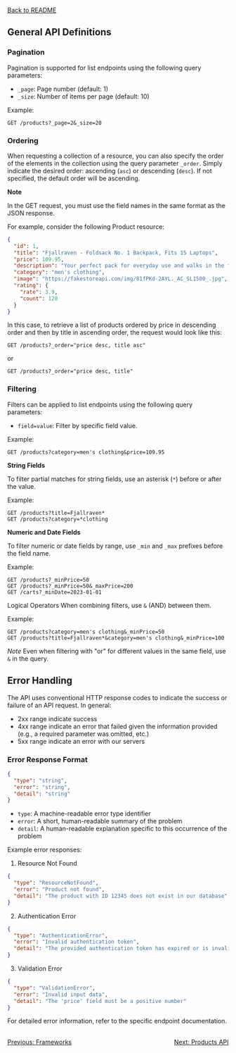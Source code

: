 [Back to README](../README.md)

## General API Definitions

### Pagination

Pagination is supported for list endpoints using the following query parameters:

- `_page`: Page number (default: 1)
- `_size`: Number of items per page (default: 10)

Example:
```
GET /products?_page=2&_size=20
```

### Ordering

When requesting a collection of a resource, you can also specify the order of the elements in the collection using the query parameter `_order`. Simply indicate the desired order: ascending (`asc`) or descending (`desc`). If not specified, the default order will be ascending.

**Note**

In the GET request, you must use the field names in the same format as the JSON response.

For example, consider the following Product resource:

```json
{
  "id": 1,
  "title": "Fjallraven - Foldsack No. 1 Backpack, Fits 15 Laptops",
  "price": 109.95,
  "description": "Your perfect pack for everyday use and walks in the forest. Stash your laptop (up to 15 inches) in the padded sleeve, your everyday",
  "category": "men's clothing",
  "image": "https://fakestoreapi.com/img/81fPKd-2AYL._AC_SL1500_.jpg",
  "rating": {
    "rate": 3.9,
    "count": 120
  }
}
```

In this case, to retrieve a list of products ordered by price in descending order and then by title in ascending order, the request would look like this:

```
GET /products?_order="price desc, title asc"
```

or 

```
GET /products?_order="price desc, title"
```

### Filtering

Filters can be applied to list endpoints using the following query parameters:

- `field=value`: Filter by specific field value.

Example:

```
GET /products?category=men's clothing&price=109.95
```

**String Fields**

To filter partial matches for string fields, use an asterisk (`*`) before or after the value.

Example:

```
GET /products?title=Fjallraven*
GET /products?category=*clothing
```

**Numeric and Date Fields**

To filter numeric or date fields by range, use `_min` and `_max` prefixes before the field name.

Example:

```
GET /products?_minPrice=50
GET /products?_minPrice=50&_maxPrice=200
GET /carts?_minDate=2023-01-01
```

Logical Operators
When combining filters, use `&` (AND) between them.

Example:

```
GET /products?category=men's clothing&_minPrice=50
GET /products?title=Fjallraven*&category=men's clothing&_minPrice=100
```

*Note*
Even when filtering with "or" for different values in the same field, use `&` in the query.

## Error Handling

The API uses conventional HTTP response codes to indicate the success or failure of an API request. In general:

- 2xx range indicate success
- 4xx range indicate an error that failed given the information provided (e.g., a required parameter was omitted, etc.)
- 5xx range indicate an error with our servers

### Error Response Format

```json
{
  "type": "string",
  "error": "string",
  "detail": "string"
}
```

- `type`: A machine-readable error type identifier
- `error`: A short, human-readable summary of the problem
- `detail`: A human-readable explanation specific to this occurrence of the problem

Example error responses:

1. Resource Not Found
```json
{
  "type": "ResourceNotFound",
  "error": "Product not found",
  "detail": "The product with ID 12345 does not exist in our database"
}
```

2. Authentication Error
```json
{
  "type": "AuthenticationError",
  "error": "Invalid authentication token",
  "detail": "The provided authentication token has expired or is invalid"
}
```

3. Validation Error
```json
{
  "type": "ValidationError",
  "error": "Invalid input data",
  "detail": "The 'price' field must be a positive number"
}
```

For detailed error information, refer to the specific endpoint documentation.

<br>
<div style="display: flex; justify-content: space-between;">
  <a href="./frameworks.md">Previous: Frameworks</a>
  <a href="./products-api.md">Next: Products API</a>
</div>